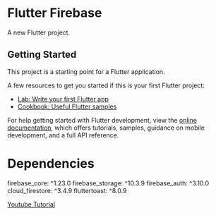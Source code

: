 # Flutter Firebase

A new Flutter project.

## Getting Started

This project is a starting point for a Flutter application.

A few resources to get you started if this is your first Flutter project:

- [Lab: Write your first Flutter app](https://docs.flutter.dev/get-started/codelab)
- [Cookbook: Useful Flutter samples](https://docs.flutter.dev/cookbook)

For help getting started with Flutter development, view the
[online documentation](https://docs.flutter.dev/), which offers tutorials,
samples, guidance on mobile development, and a full API reference.

# Dependencies

firebase_core: ^1.23.0
firebase_storage: ^10.3.9
firebase_auth: ^3.10.0
cloud_firestore: ^3.4.9
fluttertoast: ^8.0.9

[Youtube Tutorial](https://www.youtube.com/watch?v=agxDK0qmH88&list=PLFyjjoCMAPtxS6Cx1XSjCfxOxHQ4_e0sL&index=2)
